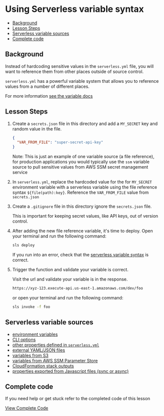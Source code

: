 # Using Serverless variable syntax

- [Background](#background)
- [Lesson Steps](#lesson-steps)
- [Serverless variable sources](#serverless-variable-sources)
- [Complete code](#complete-code)

## Background

Instead of hardcoding sensitive values in the `serverless.yml` file, you will want to reference them from other places outside of source control.

`serverless.yml` has a powerful variable system that allows you to reference values from a number of different places.

For more information [see the variable docs](http://bit.ly/2i91Puy)

## Lesson Steps

1. Create a `secrets.json` file in this directory and add a `MY_SECRET` key and random value in the file.

    ```json
    {
      "VAR_FROM_FILE": "super-secret-api-key"
    }
    ```

    Note: This is just an example of one variable source (a file reference), for production applications you would typically use the `ssm` variable source to pull sensitive values from AWS SSM secret management service

2. In `serverless.yml`, replace the hardcoded value for the for `MY_SECRET` environment variable with a serverless variable using the file reference syntax `${file(path):key}`. Reference the `VAR_FROM_FILE` value from `secrets.json`

3. Create a `.gitignore` file in this directory ignore the `secrets.json` file.

    This is important for keeping secret values, like API keys, out of version control.

4. After adding the new file reference variable, it's time to deploy. Open your terminal and run the following command:

    ```bash
    sls deploy
    ```

    If you run into an error, check that the [serverless variable syntax](http://bit.ly/2i91Puy) is correct.

5. Trigger the function and validate your variable is correct.

    Visit the url and validate your variable is in the response.

    ```bash
    https://xyz-123.execute-api.us-east-1.amazonaws.com/dev/foo
    ```

    or open your terminal and run the following command:

    ```bash
    sls invoke -f foo
    ```

## Serverless variable sources

- [environment variables](https://serverless.com/framework/docs/providers/aws/guide/variables#referencing-environment-variables)
- [CLI options](https://serverless.com/framework/docs/providers/aws/guide/variables#referencing-cli-options)
- [other properties defined in `serverless.yml`](https://serverless.com/framework/docs/providers/aws/guide/variables#reference-properties-in-serverlessyml)
- [external YAML/JSON files](https://serverless.com/framework/docs/providers/aws/guide/variables#reference-variables-in-other-files)
- [variables from S3](https://serverless.com/framework/docs/providers/aws/guide/variables#referencing-s3-objects)
- [variables from AWS SSM Parameter Store](https://serverless.com/framework/docs/providers/aws/guide/variables#reference-variables-using-the-ssm-parameter-store)
- [CloudFormation stack outputs](https://serverless.com/framework/docs/providers/aws/guide/variables#reference-cloudformation-outputs)
- [properties exported from Javascript files (sync or async)](https://serverless.com/framework/docs/providers/aws/guide/variables#reference-variables-in-javascript-files)






## Complete code

If you need help or get stuck refer to the completed code of this lesson

[View Complete Code](https://github.com/DavidWells/serverless-workshop/tree/master/lessons-code-complete/core-concepts/5-using-serverless-variable-syntax)
